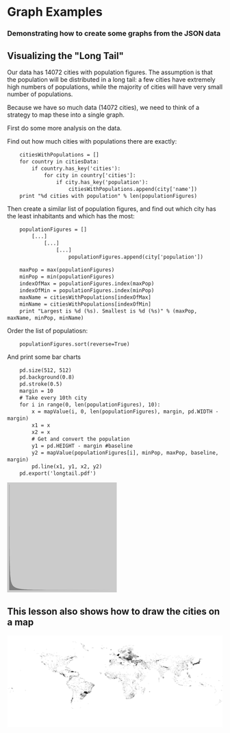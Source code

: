 # Graph Examples

### Demonstrating how to create some graphs from the JSON data

## Visualizing the "Long Tail"

Our data has 14072 cities with population figures. The assumption is that the population will be distributed in a long tail: a few cities have extremely high numbers of populations, while the majority of cities will have very small number of populations.

Because we have so much data (14072 cities), we need to think of a strategy to map these into a single graph.

First do some more analysis on the data.

Find out how much cities with populations there are exactly:

```
	citiesWithPopulations = []
	for country in citiesData:
		if country.has_key('cities'):
			for city in country['cities']:
				if city.has_key('population'):
					citiesWithPopulations.append(city['name'])
	print "%d cities with population" % len(populationFigures)
```

Then create a similar list of population figures, and find out which city has the least inhabitants and which has the most:

```
    populationFigures = []
        [...]
            [...]
                [...]
					populationFigures.append(city['population'])
```

```
	maxPop = max(populationFigures)
	minPop = min(populationFigures)
	indexOfMax = populationFigures.index(maxPop)
	indexOfMin = populationFigures.index(minPop)
	maxName = citiesWithPopulations[indexOfMax]
	minName = citiesWithPopulations[indexOfMin]
	print "Largest is %d (%s). Smallest is %d (%s)" % (maxPop, maxName, minPop, minName)
```

Order the list of populatiosn:

```
	populationFigures.sort(reverse=True)
```

And print some bar charts

```
	pd.size(512, 512)
	pd.background(0.8)
	pd.stroke(0.5)
	margin = 10
	# Take every 10th city
	for i in range(0, len(populationFigures), 10):
		x = mapValue(i, 0, len(populationFigures), margin, pd.WIDTH - margin)
        x1 = x
        x2 = x
		# Get and convert the population
		y1 = pd.HEIGHT - margin #baseline
	    y2 = mapValue(populationFigures[i], minPop, maxPop, baseline, margin)
		pd.line(x1, y1, x2, y2)
	pd.export('longtail.pdf')
```

![Long Tail graph](longtail.png)

## This lesson also shows how to draw the cities on a map

![worldmap.png](worldmap.png)